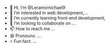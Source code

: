 - 👋 Hi, I’m @Leramomichael9
- 👀 I’m interested in web development,...
- 🌱 I’m currently learning front-end development,
- 💞️ I’m looking to collaborate on ...
- 📫 How to reach me ...
- 😄 Pronouns: ...
- ⚡ Fun fact: ...

<!---
Leramomichael9/Leramomichael9 is a ✨ special ✨ repository because its `README.md` (this file) appears on your GitHub profile.
You can click the Preview link to take a look at your changes.
--->
